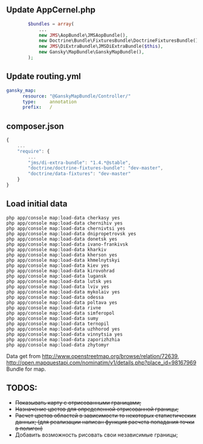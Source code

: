 Update AppCernel.php
--------------------

``` php
        $bundles = array(
            ...
            new JMS\AopBundle\JMSAopBundle(),
            new Doctrine\Bundle\FixturesBundle\DoctrineFixturesBundle(),
            new JMS\DiExtraBundle\JMSDiExtraBundle($this),
            new Gansky\MapBundle\GanskyMapBundle(),
        );
```

Update routing.yml
------------------

``` yaml
gansky_map:
  	  resource: "@GanskyMapBundle/Controller/"
  	  type:     annotation
  	  prefix:   /
```

composer.json
-------------

```js
{
    ...
    "require": { 
        ...
        "jms/di-extra-bundle": "1.4.*@stable",
        "doctrine/doctrine-fixtures-bundle": "dev-master",
        "doctrine/data-fixtures": "dev-master"
    }
}
```

Load initial data
-----------------
```Shell
php app/console map:load-data cherkasy yes
php app/console map:load-data chernihiv yes
php app/console map:load-data chernivtsi yes
php app/console map:load-data dnipropetrovsk yes
php app/console map:load-data donetsk yes
php app/console map:load-data ivano-frankivsk
php app/console map:load-data kharkiv
php app/console map:load-data kherson yes
php app/console map:load-data khmelnytskyi
php app/console map:load-data kiev yes
php app/console map:load-data kirovohrad
php app/console map:load-data lugansk
php app/console map:load-data lutsk yes
php app/console map:load-data lviv yes
php app/console map:load-data mykolaiv yes
php app/console map:load-data odessa
php app/console map:load-data poltava yes
php app/console map:load-data rivne
php app/console map:load-data simferopol
php app/console map:load-data sumy
php app/console map:load-data ternopil
php app/console map:load-data uzhhorod yes
php app/console map:load-data vinnytsia yes
php app/console map:load-data zaporizhzhia
php app/console map:load-data zhytomyr
```
Data get from http://www.openstreetmap.org/browse/relation/72639,
http://open.mapquestapi.com/nominatim/v1/details.php?place_id=98167969
Bundle for map.

TODOS:
------
* ~~Показывать карту с отрисованными границами;~~
* ~~Назначение цветов для определенной отрисованной границы;~~
* ~~Расчет цветов областей в зависимости то некоторых статистических данных; (для реализации написан функция расчета попадания точки в полигон)~~
* Добавить возможность рисовать свои независимые границы;



